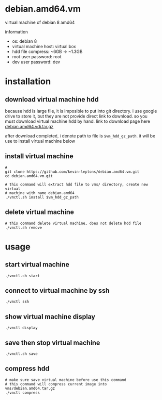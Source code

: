 # debian.amd64.vm
virtual machine of debian 8 amd64

information

- os: debian 8
- virtual machine host: virtual box
- hdd file compress: ~6GB -> ~1.3GB
- root user password: root
- dev user password: dev

# installation

## download virtual machine hdd
because hdd is large file, it is imposible to put into git directory. i use
google drive to store it, but they are not provide direct link to download. 
so you must download virtual machine hdd by hand. link to download page here 
[debian.amd64.vdi.tar.gz](https://drive.google.com/file/d/0B6Eqm2oY7b1vVUtTa1hUdUpSWGc/view?usp=sharing)

after download completed, i denote path to file is `$vm_hdd_gz_path`. it will
be use to install virtual machine below

## install virtual machine
```shell
# 
git clone https://github.com/kevin-leptons/debian.amd64.vm.git
cd debian.amd64.vm.git

# this command will extract hdd file to vms/ directory, create new virtual
# machine with name debian.amd64
./vmctl.sh install $vm_hdd_gz_path
```

## delete virtual machine
```shell
# this command delete virtual machine, does not delete hdd file
./vmctl.sh remove
```

# usage

## start virtual machine
```shell
./vmctl.sh start
```

## connect to virtual machine by ssh
```shell
./vmctl ssh
```

## show virtual machine display
```shell
./vmctl display
```

## save then stop virtual machine
```shell
./vmctl.sh save
```

## compress hdd
```shell
# make sure save virtual machine before use this command
# this command will compress current image into vms/debian.amd64.tar.gz
./vmctl compress
```
